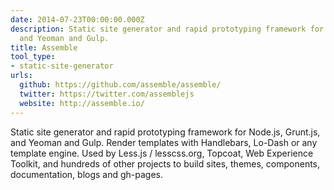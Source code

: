 ```yaml
---
date: 2014-07-23T00:00:00.000Z
description: Static site generator and rapid prototyping framework for Node.js, Grunt.js,
  and Yeoman and Gulp.
title: Assemble
tool_type:
- static-site-generator
urls:
  github: https://github.com/assemble/assemble/
  twitter: https://twitter.com/assemblejs
  website: http://assemble.io/
---
```


Static site generator and rapid prototyping framework for Node.js, Grunt.js, and Yeoman and Gulp. Render templates with Handlebars, Lo-Dash or any template engine. Used by Less.js / lesscss.org, Topcoat, Web Experience Toolkit, and hundreds of other projects to build sites, themes, components, documentation, blogs and gh-pages.